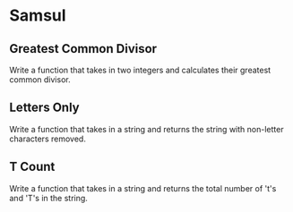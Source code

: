 # Samsul

## Greatest Common Divisor

Write a function that takes in two integers and calculates their greatest common divisor.

## Letters Only

Write a function that takes in a string and returns the string with non-letter characters removed.

## T Count

Write a function that takes in a string and returns the total number of 't's and 'T's in the string.